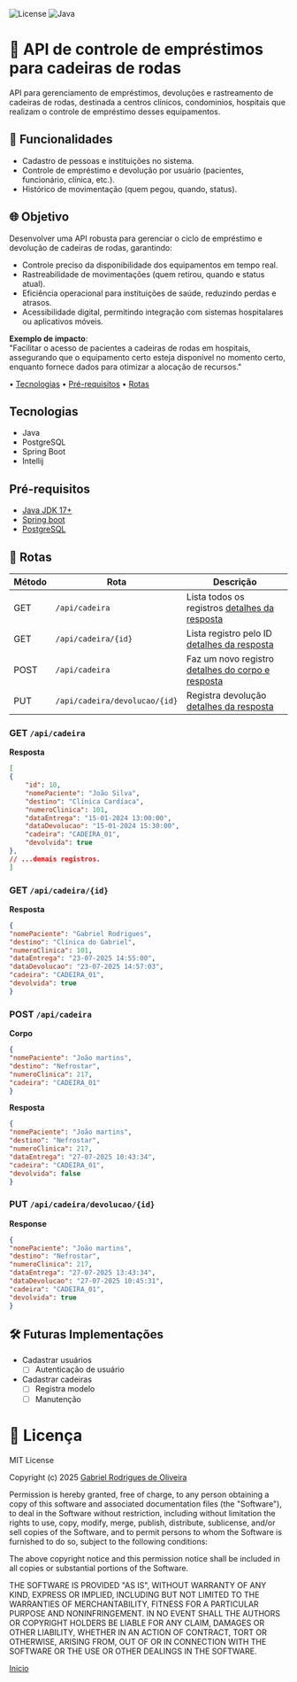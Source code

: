 ![License](https://img.shields.io/badge/License-MIT-green)
![Java](https://img.shields.io/badge/Java-17-blue)

# 🏥 API de controle de empréstimos para cadeiras de rodas
API para gerenciamento de empréstimos, devoluções e rastreamento de cadeiras de rodas, destinada a centros clínicos, condominios, hospitais que realizam o controle de empréstimo desses equipamentos.


## 🔧 Funcionalidades
- Cadastro de pessoas e instituições no sistema.
- Controle de empréstimo e devolução por usuário (pacientes, funcionário, clínica, etc.).
- Histórico de movimentação (quem pegou, quando, status).

## 🌐 Objetivo

Desenvolver uma API robusta para gerenciar o ciclo de empréstimo e devolução de cadeiras de rodas, garantindo:

- Controle preciso da disponibilidade dos equipamentos em tempo real.
- Rastreabilidade de movimentações (quem retirou, quando e status atual).
- Eficiência operacional para instituições de saúde, reduzindo perdas e atrasos.
- Acessibilidade digital, permitindo integração com sistemas hospitalares ou aplicativos móveis.


**Exemplo de impacto**: <br>
"Facilitar o acesso de pacientes a cadeiras de rodas em hospitais, assegurando que o equipamento certo esteja disponível no momento certo, enquanto fornece dados para otimizar a alocação de recursos."



• [Tecnologias](#tecnologias)  •  [Pré-requisitos](#pré-requisitos)  • [Rotas](#rotas)  

## Tecnologias

- Java
- PostgreSQL    
- Spring Boot
- Intellij


## Pré-requisitos

- [Java JDK 17+](https://www.java.com/en/download/manual.jsp)
- [Spring boot](https://spring.io/projects/spring-boot)
- [PostgreSQL](https://www.postgresql.org/)

## 📍 Rotas

| Método | Rota                          | Descrição                                                             |
| ------ | ----------------------------- | --------------------------------------------------------------------- |
| GET    | `/api/cadeira`                | Lista todos os registros [detalhes da resposta](#get-apicadeira)      |
| GET    | `/api/cadeira/{id}`           | Lista registro pelo ID [detalhes da resposta](#get-apicadeiraid)      |
| POST   | `/api/cadeira`                | Faz um novo registro [detalhes do corpo e resposta](#post-apicadeira) |
| PUT    | `/api/cadeira/devolucao/{id}` | Registra devolução [detalhes da resposta](#put-apicadeiradevolucaoid) |

### GET `/api/cadeira`
**Resposta**
```json
[
{
    "id": 10,
    "nomePaciente": "João Silva",
    "destino": "Clínica Cardíaca",
    "numeroClinica": 101,
    "dataEntrega": "15-01-2024 13:00:00",
    "dataDevolucao": "15-01-2024 15:30:00",
    "cadeira": "CADEIRA_01",
    "devolvida": true
},
// ...demais registros.
]
```

### GET `/api/cadeira/{id}`
**Resposta**
```json
{
"nomePaciente": "Gabriel Rodrigues",
"destino": "Clínica do Gabriel",
"numeroClinica": 101,
"dataEntrega": "23-07-2025 14:55:00",
"dataDevolucao": "23-07-2025 14:57:03",
"cadeira": "CADEIRA_01",
"devolvida": true
}
```

### POST `/api/cadeira`
**Corpo**
```json
{
"nomePaciente": "João martins",
"destino": "Nefrostar",
"numeroClinica": 217,
"cadeira": "CADEIRA_01"
}
```

**Resposta**
```json
{
"nomePaciente": "João martins",
"destino": "Nefrostar",
"numeroClinica": 217,
"dataEntrega": "27-07-2025 10:43:34",
"cadeira": "CADEIRA_01",
"devolvida": false
}
```

### PUT `/api/cadeira/devolucao/{id}`
**Response**
```json
{
"nomePaciente": "João martins",
"destino": "Nefrostar",
"numeroClinica": 217,
"dataEntrega": "27-07-2025 13:43:34",
"dataDevolucao": "27-07-2025 10:45:31",
"cadeira": "CADEIRA_01",
"devolvida": true
}
```

## 🛠️ Futuras Implementações

- Cadastrar usuários
  - [ ] Autenticação de usuário 
- Cadastrar cadeiras
  - [ ] Registra modelo
  - [ ] Manutenção

# 📄 Licença

MIT License

Copyright (c) 2025 [Gabriel Rodrigues de Oliveira](https://github.com/GabrielRoOl)

Permission is hereby granted, free of charge, to any person obtaining a copy
of this software and associated documentation files (the "Software"), to deal
in the Software without restriction, including without limitation the rights
to use, copy, modify, merge, publish, distribute, sublicense, and/or sell
copies of the Software, and to permit persons to whom the Software is
furnished to do so, subject to the following conditions:

The above copyright notice and this permission notice shall be included in all
copies or substantial portions of the Software.

THE SOFTWARE IS PROVIDED "AS IS", WITHOUT WARRANTY OF ANY KIND, EXPRESS OR
IMPLIED, INCLUDING BUT NOT LIMITED TO THE WARRANTIES OF MERCHANTABILITY,
FITNESS FOR A PARTICULAR PURPOSE AND NONINFRINGEMENT. IN NO EVENT SHALL THE
AUTHORS OR COPYRIGHT HOLDERS BE LIABLE FOR ANY CLAIM, DAMAGES OR OTHER
LIABILITY, WHETHER IN AN ACTION OF CONTRACT, TORT OR OTHERWISE, ARISING FROM,
OUT OF OR IN CONNECTION WITH THE SOFTWARE OR THE USE OR OTHER DEALINGS IN THE
SOFTWARE.

[Inicio](#-api-de-controle-de-empréstimos-para-cadeiras-de-rodas)